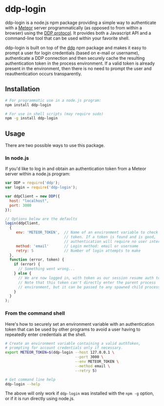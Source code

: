 ddp-login
====================================

ddp-login is a node.js npm package providing a simple way to authenticate with a [Meteor](https://www.meteor.com/) server programmatically (as opposed to from within a browser) using the [DDP protocol](https://github.com/meteor/meteor/blob/master/packages/livedata/DDP.md). It provides both a Javascript API and a command-line tool that can be used within your favorite shell.

ddp-login is built on top of the [ddp](https://www.npmjs.org/package/ddp) npm package and makes it easy to prompt a user for login credentials (based on e-mail or username), authenticate a DDP connection and then securely cache the resulting authentication token in the process environment. If a valid token is already present in the environment, then there is no need to prompt the user and reauthentication occurs transparently.

## Installation

```bash
# For programmatic use in a node.js program:
npm install ddp-login

# For use in shell scripts (may require sudo)
npm -g install ddp-login
```

## Usage

There are two possible ways to use this package.

### In node.js

If you'd like to log in and obtain an authentication token from a Meteor server within a node.js program:

```js
var DDP = require('ddp');
var login = require('ddp-login');

var ddpClient = new DDP({
  host: "localhost",
  port: 3000
});

// Options below are the defaults
login(ddpClient,
  {
     env: 'METEOR_TOKEN',  // Name of an environment variable to check for a
                           // token. If a token is found and is good,
                           // authentication will require no user interaction.
     method: 'email'       // Login method: email or username
     retry: 5              // Number of login attempts to make
  },
  function (error, token) {
    if (error) {
      // Something went wrong...
    } else {
      // We are now logged in, with token as our session resume auth token.
      // Note that this token can't directly enter the parent process
      // environment, but it can be passed to any spawned child processes.
    }
  }
);
```

### From the command shell

Here's how to securely set an environment variable with an authentication token that can be used by other programs to avoid a user having to repeatedly enter credentials at the shell.

```bash
# Create an environment variable containing a valid authToken,
# prompting for account credentials only if necessary.
export METEOR_TOKEN=$(ddp-login --host 127.0.0.1 \
                                --port 3000 \
                                --env METEOR_TOKEN \
                                --method email \
                                --retry 5)

# Get command line help
ddp-login --help
```
The above will only work if `ddp-login` was installed with the `npm -g` option, or if it is run directly using node.js.
